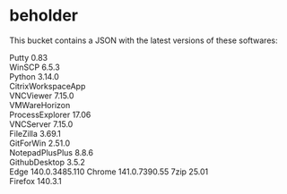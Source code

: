 # beholder
This bucket contains a JSON with the latest versions of these softwares:

Putty              0.83          
WinSCP             6.5.3         
Python             3.14.0        
CitrixWorkspaceApp               
VNCViewer          7.15.0        
VMWareHorizon                    
ProcessExplorer    17.06         
VNCServer          7.15.0        
FileZilla          3.69.1        
GitForWin          2.51.0        
NotepadPlusPlus    8.8.6         
GithubDesktop      3.5.2         
Edge               140.0.3485.110
Chrome             141.0.7390.55 
7zip               25.01         
Firefox            140.3.1         



